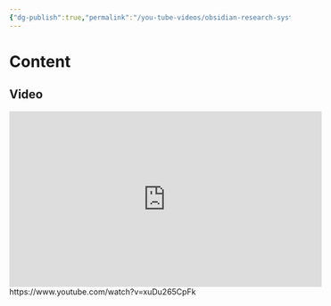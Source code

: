 ```yaml
---
{"dg-publish":true,"permalink":"/you-tube-videos/obsidian-research-system-update-vlog-canvas-metadata-menu-dataview-db-folder/","updated":"2025-01-30T23:33:33-05:00"}
---
```


# Content
## Video
<iframe width="560" height="315" src="https://www.youtube.com/embed/xuDu265CpFk?si=Be1rY9wORfgu7daa" title="YouTube video player" frameborder="0" allow="accelerometer; autoplay; clipboard-write; encrypted-media; gyroscope; picture-in-picture; web-share" referrerpolicy="strict-origin-when-cross-origin" allowfullscreen></iframe>
https://www.youtube.com/watch?v=xuDu265CpFk
